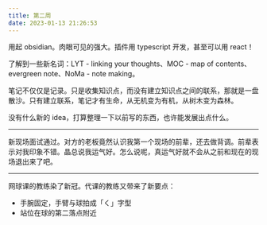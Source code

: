 ```yaml
---
title: 第二周
date: 2023-01-13 21:26:53
---
```

用起 obsidian。肉眼可见的强大。插件用 typescript 开发，甚至可以用 react！

了解到一些新名词：LYT - linking your thoughts、MOC - map of contents、evergreen note、NoMa - note making。

笔记不仅仅是记录。只是收集知识点，而没有建立知识点之间的联系，那就是一盘散沙。只有建立联系，笔记才有生命，从无机变为有机，从树木变为森林。

没有什么新的 idea，打算整理一下以前写的东西，也许能发展出点什么。

---

新现场面试通过。对方的老板竟然认识我第一个现场的前辈，还去做背调。前辈表示对我印象不错。晶总说我运气好。怎么说呢，真运气好就不会从之前和现在的现场退出来了吧。

---

网球课的教练染了新冠。代课的教练又带来了新要点：

- 手腕固定，手臂与球拍成「く」字型
- 站位在球的第二落点附近